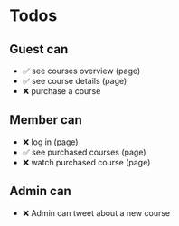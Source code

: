 # Todos

## Guest can
* ✅ see courses overview (page)
* ✅ see course details (page)
* ❌ purchase a course

## Member can
* ❌ log in (page)
* ✅ see purchased courses (page)
* ❌ watch purchased course (page)

## Admin can
* ❌ Admin can tweet about a new course
